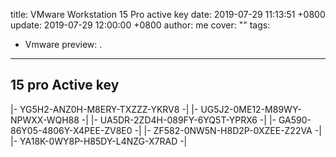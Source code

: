 title: VMware Workstation 15 Pro active key
date: 2019-07-29 11:13:51 +0800
update: 2019-07-29 12:00:00 +0800
author: me
cover: ""
tags:
  - Vmware
preview: .
---

## 15 pro Active key

|- YG5H2-ANZ0H-M8ERY-TXZZZ-YKRV8 -|
|- UG5J2-0ME12-M89WY-NPWXX-WQH88 -|
|- UA5DR-2ZD4H-089FY-6YQ5T-YPRX6 -|
|- GA590-86Y05-4806Y-X4PEE-ZV8E0 -|
|- ZF582-0NW5N-H8D2P-0XZEE-Z22VA -|
|- YA18K-0WY8P-H85DY-L4NZG-X7RAD -|
